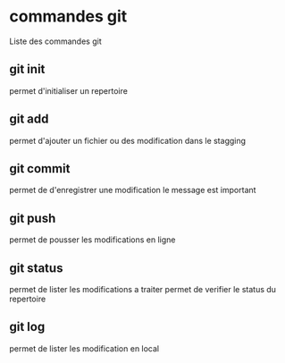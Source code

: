 # commandes git
Liste des commandes git

## git init
permet d'initialiser un repertoire

## git add
permet d'ajouter un fichier ou des modification dans le stagging

## git commit
permet de d'enregistrer une modification
le message est important

## git push
permet de pousser les modifications en ligne

## git status
permet de lister les modifications a traiter
permet de verifier le status du repertoire

## git log
permet de lister les modification en local